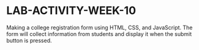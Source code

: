 # LAB-ACTIVITY-WEEK-10
Making a college registration form using HTML, CSS, and JavaScript. The form will collect information from students and display it when the submit button is pressed.
